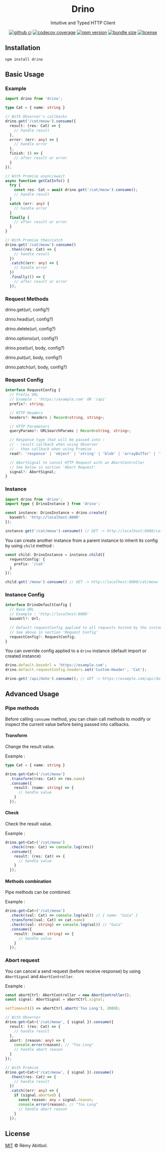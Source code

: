 <div align="center">
    <h1>Drino</h1>
    <p>Intuitive and Typed HTTP Client</p>
</div>

<div align="center">

[![github ci](https://img.shields.io/github/actions/workflow/status/remscodes/drino/npm-ci.yml.svg?&logo=github&label=CI&style=for-the-badge)](https://github.com/remscodes/thror/actions/workflows/npm-ci.yml)
[![codecov coverage](https://img.shields.io/codecov/c/github/remscodes/drino/main.svg?style=for-the-badge&logo=codecov)](https://codecov.io/gh/remscodes/thror)
[![npm version](https://img.shields.io/npm/v/drino.svg?&style=for-the-badge&logo=npm)](https://www.npmjs.org/package/thror)
[![bundle size](https://img.shields.io/bundlephobia/minzip/drino.svg?style=for-the-badge)](https://bundlephobia.com/package/drino)
[![license](https://img.shields.io/github/license/remscodes/thror.svg?style=for-the-badge)](LICENSE)

</div>

## Installation

```shell
npm install drino
```

## Basic Usage

### Example

```ts
import drino from 'drino';

type Cat = { name: string }

// With Observer's callbacks
drino.get('/cat/meow').consume({
  result: (res: Cat) => {
    // handle result 
  },
  error: (err: any) => {
    // handle error
  },
  finish: () => {
    // after result or error
  }
});

// With Promise async/await
async function getCatInfo() {
  try {
    const res: Cat = await drino.get('/cat/meow').consume();
    // handle result 
  }
  catch (err: any) {
    // handle error
  }
  finally {
    // after result or error
  }
}

// With Promise then/catch
drino.get('/cat/meow').consume()
  .then((res: Cat) => {
    // handle result 
  })
  .catch((err: any) => {
    // handle error
  })
  .finally(() => {
    // after result or error
  });
```

### Request Methods

drino.get(url, config?)

drino.head(url, config?)

drino.delete(url, config?)

drino.options(url, config?)

drino.post(url, body, config?)

drino.put(url, body, config?)

drino.patch(url, body, config?)

### Request Config

```ts
interface RequestConfig {
  // Prefix URL
  // Example : 'https://example.com' OR '/api'
  prefix?: string;

  // HTTP Headers
  headers?: Headers | Record<string, string>;

  // HTTP Parameters
  queryParams?: URLSearchParams | Record<string, string>;

  // Response type that will be passed into :
  // - result callback when using Observer
  // - then callback when using Promise
  read?: 'response' | 'object' | 'string' | 'blob' | 'arrayBuffer' | 'formData';

  // AbortSignal to cancel HTTP Request with an AbortController
  // See below in section 'Abort Request'
  signal?: AbortSignal;
}
```

### Instance

```ts
import drino from 'drino';
import type { DrinoInstance } from 'drino';

const instance: DrinoInstance = drino.create({
  baseUrl: 'http://localhost:8080'
});

instance.get('/cat/meow').consume() // GET -> http://localhost:8080/cat/meow
```

You can create another instance from a parent instance to inherit its config by using `child` method :

```ts
const child: DrinoInstance = instance.child({
  requestConfig: {
    prefix: '/cat'
  }
});

child.get('/meow').consume() // GET -> http://localhost:8080/cat/meow
```

### Instance Config

```ts
interface DrinoDefaultConfig {
  // Base URL
  // Example : 'http://localhost:8080'
  baseUrl?: Url;

  // Default requestConfig applied to all requests hosted by the instance
  // See above in section 'Request Config'
  requestConfig?: RequestConfig;
}
```

You can override config applied to a `drino` instance (default import or created instance)

```ts
drino.default.baseUrl = 'https://example.com';
drino.default.requestConfig.headers.set('Custom-Header', 'Cat');

drino.get('/api/date').consume(); // GET -> https://example.com/api/date (headers = { "Custom-Header", "Cat" })
```

## Advanced Usage

### Pipe methods

Before calling `consume` method, you can chain call methods to modify or inspect the current value before being passed
into callbacks.

#### Transform

Change the result value.

Example :

```ts
type Cat = { name: string }

drino.get<Cat>('/cat/meow')
  .transform((res: Cat) => res.name)
  .consume({
    result: (name: string) => {
      // handle value
    }
  });
```

#### Check

Check the result value.

Example :

```ts
drino.get<Cat>('/cat/meow')
  .check((res: Cat) => console.log(res))
  .consume({
    result: (res: Cat) => {
      // handle value
    }
  });
```

#### Methods combination

Pipe methods can be combined.

Example :

```ts
drino.get<Cat>('/cat/meow')
  .check((val: Cat) => console.log(val)) // { name: "Gaïa" }
  .transform((val: Cat) => cat.name)
  .check((val: string) => console.log(val)) // "Gaïa"
  .consume({
    result: (name: string) => {
      // handle value
    }
  });
```

[//]: # (### Interceptors)

[//]: # ()

[//]: # (You can intercept request before being sent or response before being passed into callbacks.)

[//]: # ()

[//]: # (#### Before request)

[//]: # ()

[//]: # (```ts)

[//]: # (drino)

[//]: # (```)

### Abort request

You can cancel a send request (before receive response) by using `AbortSignal` and `AbortController`.

Example :

```ts
const abortCtrl: AbortController = new AbortController();
const signal: AbortSignal = abortCtrl.signal;

setTimeout(() => abortCtrl.abort('Too Long'), 2000);

// With Observer
drino.get<Cat>('/cat/meow', { signal }).consume({
  result: (res: Cat) => {
    // handle result
  },
  abort: (reason: any) => {
    console.error(reason); // "Too Long"
    // handle abort reason
  }
});

// With Promise
drino.get<Cat>('/cat/meow', { signal }).consume()
  .then((res: Cat) => {
    // handle result
  })
  .catch((err: any) => {
    if (signal.aborted) {
      const reason: any = signal.reason;
      console.error(reason); // "Too Long"
      // handle abort reason
    }
  });
```

## License

[MIT](LICENSE) © Rémy Abitbol.
